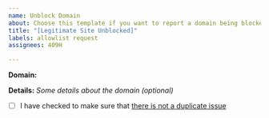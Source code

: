 ```yaml
---
name: Unblock Domain
about: Choose this template if you want to report a domain being blocked by error
title: "[Legitimate Site Unblocked]"
labels: allowlist request
assignees: 409H

---
```


**Domain:**

**Details:** *Some details about the domain (optional)*

- [ ] I have checked to make sure that [there is not a duplicate issue](https://github.com/MetaMask/eth-phishing-detect/issues)
